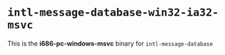 # `intl-message-database-win32-ia32-msvc`

This is the **i686-pc-windows-msvc** binary for `intl-message-database`
